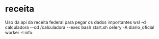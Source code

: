 # receita
Uso da api da receita federal para pegar os dados importantes
wsl -d calculadora --cd /calculadora --exec bash start.sh
celery -A diario_oficial worker -l info